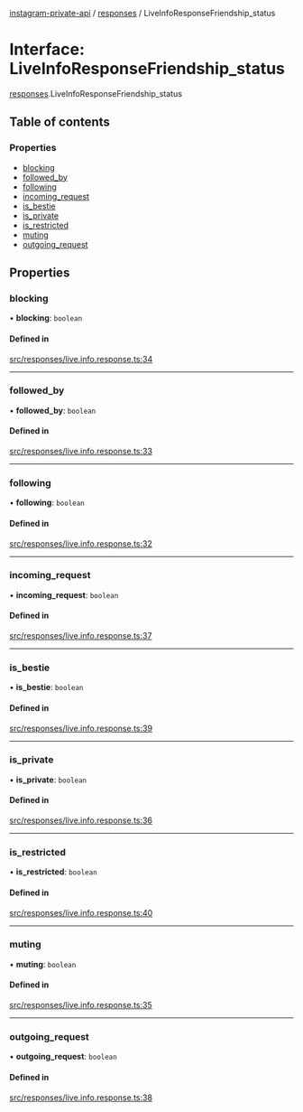 [instagram-private-api](../../README.md) / [responses](../../modules/responses.md) / LiveInfoResponseFriendship_status

# Interface: LiveInfoResponseFriendship\_status

[responses](../../modules/responses.md).LiveInfoResponseFriendship_status

## Table of contents

### Properties

- [blocking](LiveInfoResponseFriendship_status.md#blocking)
- [followed\_by](LiveInfoResponseFriendship_status.md#followed_by)
- [following](LiveInfoResponseFriendship_status.md#following)
- [incoming\_request](LiveInfoResponseFriendship_status.md#incoming_request)
- [is\_bestie](LiveInfoResponseFriendship_status.md#is_bestie)
- [is\_private](LiveInfoResponseFriendship_status.md#is_private)
- [is\_restricted](LiveInfoResponseFriendship_status.md#is_restricted)
- [muting](LiveInfoResponseFriendship_status.md#muting)
- [outgoing\_request](LiveInfoResponseFriendship_status.md#outgoing_request)

## Properties

### blocking

• **blocking**: `boolean`

#### Defined in

[src/responses/live.info.response.ts:34](https://github.com/Nerixyz/instagram-private-api/blob/4971f34/src/responses/live.info.response.ts#L34)

___

### followed\_by

• **followed\_by**: `boolean`

#### Defined in

[src/responses/live.info.response.ts:33](https://github.com/Nerixyz/instagram-private-api/blob/4971f34/src/responses/live.info.response.ts#L33)

___

### following

• **following**: `boolean`

#### Defined in

[src/responses/live.info.response.ts:32](https://github.com/Nerixyz/instagram-private-api/blob/4971f34/src/responses/live.info.response.ts#L32)

___

### incoming\_request

• **incoming\_request**: `boolean`

#### Defined in

[src/responses/live.info.response.ts:37](https://github.com/Nerixyz/instagram-private-api/blob/4971f34/src/responses/live.info.response.ts#L37)

___

### is\_bestie

• **is\_bestie**: `boolean`

#### Defined in

[src/responses/live.info.response.ts:39](https://github.com/Nerixyz/instagram-private-api/blob/4971f34/src/responses/live.info.response.ts#L39)

___

### is\_private

• **is\_private**: `boolean`

#### Defined in

[src/responses/live.info.response.ts:36](https://github.com/Nerixyz/instagram-private-api/blob/4971f34/src/responses/live.info.response.ts#L36)

___

### is\_restricted

• **is\_restricted**: `boolean`

#### Defined in

[src/responses/live.info.response.ts:40](https://github.com/Nerixyz/instagram-private-api/blob/4971f34/src/responses/live.info.response.ts#L40)

___

### muting

• **muting**: `boolean`

#### Defined in

[src/responses/live.info.response.ts:35](https://github.com/Nerixyz/instagram-private-api/blob/4971f34/src/responses/live.info.response.ts#L35)

___

### outgoing\_request

• **outgoing\_request**: `boolean`

#### Defined in

[src/responses/live.info.response.ts:38](https://github.com/Nerixyz/instagram-private-api/blob/4971f34/src/responses/live.info.response.ts#L38)
